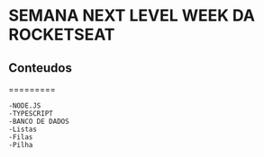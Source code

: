 # SEMANA NEXT LEVEL WEEK DA ROCKETSEAT

## Conteudos
=========
<!--ts-->
    -NODE.JS
    -TYPESCRIPT
    -BANCO DE DADOS
    -Listas
    -Filas
    -Pilha
<!--te-->
